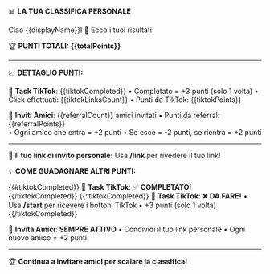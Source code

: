 📊 **LA TUA CLASSIFICA PERSONALE**

Ciao {{displayName}}! 👋 Ecco i tuoi risultati:

🏆 **PUNTI TOTALI: {{totalPoints}}**

---

📈 **DETTAGLIO PUNTI:**

📱 **Task TikTok**: {{tiktokCompleted}} 
• Completato = +3 punti (solo 1 volta)
• Click effettuati: {{tiktokLinksCount}}
• Punti da TikTok: {{tiktokPoints}}

👥 **Inviti Amici**: {{referralCount}} amici invitati
• Punti da referral: {{referralPoints}}  
• Ogni amico che entra = +2 punti
• Se esce = -2 punti, se rientra = +2 punti

---

🔗 **Il tuo link di invito personale:**
Usa **/link** per rivedere il tuo link!

💡 **COME GUADAGNARE ALTRI PUNTI:**

{{#tiktokCompleted}}
📱 **Task TikTok**: ✅ **COMPLETATO!**
{{/tiktokCompleted}}
{{^tiktokCompleted}}
📱 **Task TikTok**: ❌ **DA FARE!**
• Usa **/start** per ricevere i bottoni TikTok
• +3 punti (solo 1 volta)
{{/tiktokCompleted}}

👥 **Invita Amici**: **SEMPRE ATTIVO**
• Condividi il tuo link personale
• Ogni nuovo amico = +2 punti

---

🏆 **Continua a invitare amici per scalare la classifica!**